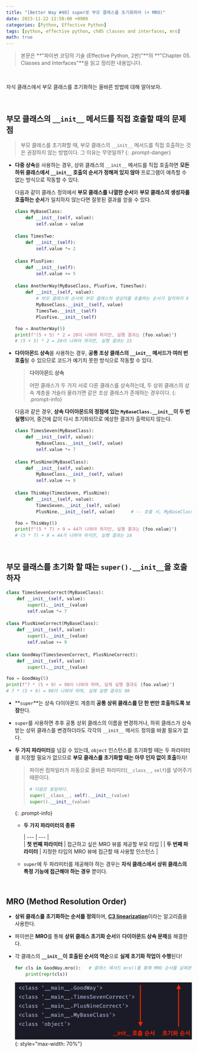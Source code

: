 ```yaml
---
title: "[Better Way #40] super로 부모 클래스를 초기화하라 (+ MRO)"
date: 2023-11-22 12:50:00 +0900
categories: [Python, Effective Python]
tags: [python, effective python, ch05 classes and interfaces, mro]
math: true
---
```


> 본문은 **"파이썬 코딩의 기술 (Effective Python, 2판)"**의 **"Chapter 05. Classes and Interfaces"**을 읽고 정리한 내용입니다.

<br>

자식 클래스에서 부모 클래스를 초기화하는 올바른 방법에 대해 알아보자.

<br>

## 부모 클래스의 `__init__` 메서드를 직접 호출할 때의 문제점

> 부모 클래스를 초기화할 때, 부모 클래스의 `__init__` 메서드를 직접 호출하는 것은 권장하지 않는 방법이다. 그 이유는 무엇일까?
{: .prompt-danger}

- <span class="hl">**다중 상속**</span>을 사용하는 경우, 상위 클래스의 `__init__` 메서드를 직접 호출하면 **모든 하위 클래스에서 `__init__` 호출의 순서가 정해져 있지 않아** 프로그램이 예측할 수 없는 방식으로 작동할 수 있다.
    
  다음과 같이 클래스 정의에서 **부모 클래스를 나열한 순서**와 **부모 클래스의 생성자를 호출하는 순서**가 일치하지 않는다면 잘못된 결과를 얻을 수 있다.
  
  ```python
  class MyBaseClass:
      def __init__(self, value):
          self.value = value
          
  class TimesTwo:
      def __init__(self):
          self.value *= 2
          
  class PlusFive:
      def __init__(self):
          self.value += 5
  
  class AnotherWay(MyBaseClass, PlusFive, TimesTwo):
      def __init__(self, value):
          # 부모 클래스의 순서와 부모 클래스의 생성자를 호출하는 순서가 일치하지 X
          MyBaseClass.__init__(self, value)
          TimesTwo.__init__(self)
          PlusFive.__init__(self)
  ```
  
  ```python
  foo = AnotherWay(5)
  print(f"(5 + 5) * 2 = 20이 나와야 하지만, 실행 결과는 {foo.value}")
  # (5 + 5) * 2 = 20이 나와야 하지만, 실행 결과는 15
  ```
    
- <span class="hl">**다이아몬드 상속**</span>을 사용하는 경우, **공통 조상 클래스의 `__init__` 메서드가 여러 번 호출**될 수 있으므로 코드가 예기치 못한 방식으로 작동할 수 있다.
    
  > **다이아몬드 상속**
  > 
  > 
  > 어떤 클래스가 두 가지 서로 다른 클래스를 상속하는데, 두 상위 클래스의 상속 계층을 거슬러 올라가면 같은 조상 클래스가 존재하는 경우이다.
  {: .prompt-info}
  
  다음과 같은 경우, **상속 다이아몬드의 정점에 있는 `MyBaseClass.__init__`이 두 번 실행**되어, 중간에 값이 다시 초기화되므로 예상한 결과가 출력되지 않는다.
  
  ```python
  class TimesSeven(MyBaseClass):
      def __init__(self, value):
          MyBaseClass.__init__(self, value)
          self.value *= 7
          
  class PlusNine(MyBaseClass):
      def __init__(self, value):
          MyBaseClass.__init__(self, value)
          self.value += 9
  
  class ThisWay(TimesSeven, PlusNine):
      def __init__(self, value):
          TimesSeven.__init__(self, value)
          PlusNine.__init__(self, value)      # -- 호출 시, MyBaseClass.__init__이 다시 호출되면서 self.value가 다시 5로 돌아간다!
  ```
  
  ```python
  foo = ThisWay(5)
  print(f"(5 * 7) + 9 = 44가 나와야 하지만, 실행 결과는 {foo.value}")
  # (5 * 7) + 9 = 44가 나와야 하지만, 실행 결과는 14
  ```
  

<br>

## 부모 클래스를 초기화 할 때는 `super().__init__`을 호출하자

```python
class TimesSevenCorrect(MyBaseClass):
    def __init__(self, value):
        super().__init__(value)
        self.value *= 7

class PlusNineCorrect(MyBaseClass):
    def __init__(self, value):
        super().__init__(value)
        self.value += 9

class GoodWay(TimesSevenCorrect, PlusNineCorrect):
    def __init__(self, value):
        super().__init__(value)
```

```python
foo = GoodWay(5)
print(f"7 * (5 + 9) = 98이 나와야 하며, 실제 실행 결과도 {foo.value}")
# 7 * (5 + 9) = 98이 나와야 하며, 실제 실행 결과도 98
```

- **`super`**는 상속 다이아몬드 계층의 <span class="hl">**공통 상위 클래스를 단 한 번만 호출하도록 보장**</span>한다.
- `super`를 사용하면 추후 공통 상위 클래스의 이름을 변경하거나, 하위 클래스가 상속 받는 상위 클래스를 변경하더라도 각각의 `__init__` 메서드 정의를 바꿀 필요가 없다.
- **두 가지 파라미터**를 넘길 수 있는데, `object` 인스턴스를 초기화할 때는 두 파라미터를 지정할 필요가 없으므로 **부모 클래스를 초기화할 때는 아무 인자 없이 호출**하자!
    
    > 파이썬 컴파일러가 자동으로 올바른 파라미터(`__class__`, `self`)를 넣어주기 때문이다.
    > 
    > 
    > ```python
    > # 다음은 동일하다.
    > super(__class__, self).__init__(value)
    > super().__init__(value)
    > ```
    {: .prompt-info}

    - **두 가지 파라미터의 종류**
        
        | --- | --- |        
        | **첫 번째 파라미터** | 접근하고 싶은 MRO 뷰를 제공할 부모 타입 |
        | **두 번째 파라미터** | 지정한 타입의 MRO 뷰에 접근할 때 사용할 인스턴스 |
    - `super`에 두 파라미터를 제공해야 하는 경우는 **자식 클래스에서 상위 클래스의 특정 기능에 접근해야 하는 경우** 뿐이다.

<br>

## MRO (Method Resolution Order)

- <span class="hl">**상위 클래스를 초기화하는 순서를 정의**</span>하며, [**C3 linearization**](https://en.wikipedia.org/wiki/C3_linearization)이라는 알고리즘을 사용한다.
- 파이썬은 **MRO**를 통해 **상위 클래스 초기화 순서**와 **다이아몬드 상속 문제**를 해결한다.
- 각 클래스의 <span class="red">**`__init__`이 호출된 순서의 역순**으로 **실제 초기화 작업이 수행**</span>된다!
    
  ```python
  for cls in GoodWay.mro():   # 클래스 메서드 mro()를 통해 MRO 순서를 살펴본다
      print(repr(cls))
  ```
  
  ![](/assets/img/posts/Python/Effective-Python/2023-11-22.png){: style="max-width: 70%"}
